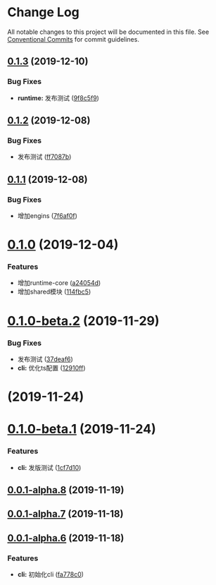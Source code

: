 # Change Log

All notable changes to this project will be documented in this file.
See [Conventional Commits](https://conventionalcommits.org) for commit guidelines.

## [0.1.3](https://github.com/tutuxxx/public-project-best-practices/compare/v0.1.2...v0.1.3) (2019-12-10)


### Bug Fixes

* **runtime:** 发布测试 ([9f8c5f9](https://github.com/tutuxxx/public-project-best-practices/commit/9f8c5f93ca635858df2013a8d56c17be0d4d28c9))





## [0.1.2](https://github.com/tutuxxx/public-project-best-practices/compare/v0.1.1...v0.1.2) (2019-12-08)


### Bug Fixes

* 发布测试 ([ff7087b](https://github.com/tutuxxx/public-project-best-practices/commit/ff7087b87670635978688b490cd55cca290167bd))





## [0.1.1](https://github.com/tutuxxx/public-project-best-practices/compare/v0.1.0...v0.1.1) (2019-12-08)


### Bug Fixes

* 增加engins ([7f6af0f](https://github.com/tutuxxx/public-project-best-practices/commit/7f6af0fa50c2db052670da4b4ea7b659061f4ce0))





# [0.1.0](https://github.com/tutuxxx/public-project-best-practices/compare/v0.1.0-beta.2...v0.1.0) (2019-12-04)


### Features

* 增加runtime-core ([a24054d](https://github.com/tutuxxx/public-project-best-practices/commit/a24054d1ec5dd6754e7b1145156cf45567f9cd5b))
* 增加shared模块 ([114fbc5](https://github.com/tutuxxx/public-project-best-practices/commit/114fbc534baa2762c1c09a39b7069b438cd31c29))





# [0.1.0-beta.2](https://github.com/tutuxxx/public-project-best-practices/compare/v0.1.0-beta.1...v0.1.0-beta.2) (2019-11-29)


### Bug Fixes

* 发布测试 ([37deaf6](https://github.com/tutuxxx/public-project-best-practices/commit/37deaf68b2d5181aed80cfa8941cca0954783937))
* **cli:** 优化ts配置 ([12910ff](https://github.com/tutuxxx/public-project-best-practices/commit/12910ffe9ebacdce1397489e542451d576061365))





# [](https://github.com/tutuxxx/public-project-best-practices/compare/v0.1.0-beta.1...v) (2019-11-24)



# [0.1.0-beta.1](https://github.com/tutuxxx/public-project-best-practices/compare/v0.0.1-alpha.8...v0.1.0-beta.1) (2019-11-24)


### Features

* **cli:** 发版测试 ([1cf7d10](https://github.com/tutuxxx/public-project-best-practices/commit/1cf7d10f4d9bf19e7d172b5b430dbb5259c7eb27))



## [0.0.1-alpha.8](https://github.com/tutuxxx/public-project-best-practices/compare/v0.0.1-alpha.7...v0.0.1-alpha.8) (2019-11-19)



## [0.0.1-alpha.7](https://github.com/tutuxxx/public-project-best-practices/compare/v0.0.1-alpha.6...v0.0.1-alpha.7) (2019-11-18)



## [0.0.1-alpha.6](https://github.com/tutuxxx/public-project-best-practices/compare/fa778c019a42bad5c353ad95076ba93553a73ffb...v0.0.1-alpha.6) (2019-11-18)


### Features

* **cli:** 初始化cli ([fa778c0](https://github.com/tutuxxx/public-project-best-practices/commit/fa778c019a42bad5c353ad95076ba93553a73ffb))
